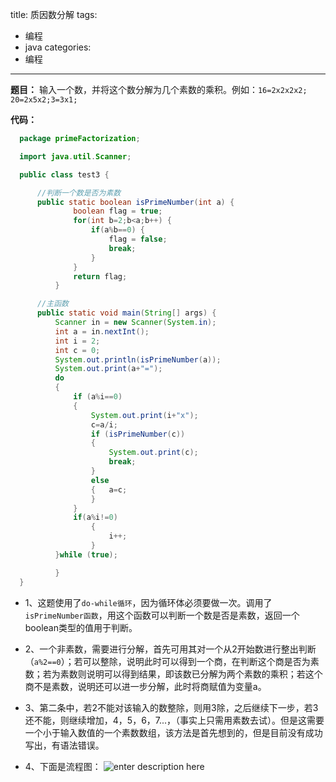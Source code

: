 title: 质因数分解
tags:
- 编程
- java
categories:
- 编程
---

**题目：** 输入一个数，并将这个数分解为几个素数的乘积。例如：`16=2x2x2x2; 20=2x5x2;3=3x1;`

**代码：**
```java
  package primeFactorization;

  import java.util.Scanner;

  public class test3 {

      //判断一个数是否为素数
      public static boolean isPrimeNumber(int a) {
              boolean flag = true;
              for(int b=2;b<a;b++) {
                  if(a%b==0) {
                      flag = false;
                      break;
                  }
              }
              return flag;
          }

      //主函数
      public static void main(String[] args) {
          Scanner in = new Scanner(System.in);
          int a = in.nextInt();
          int i = 2;
          int c = 0;
          System.out.println(isPrimeNumber(a));
          System.out.print(a+"=");
          do
          {
              if (a%i==0)
              {
                  System.out.print(i+"x");
                  c=a/i;
                  if (isPrimeNumber(c))
                  {
                      System.out.print(c);
                      break;
                  }
                  else
                  {   a=c;
                  }
              }
              if(a%i!=0)
                  {
                      i++;
                  }
          }while (true);

          }
  }
```

+ 1、这题使用了`do-while循环`，因为循环体必须要做一次。调用了`isPrimeNumber函数`，用这个函数可以判断一个数是否是素数，返回一个boolean类型的值用于判断。
+ 2、一个非素数，需要进行分解，首先可用其对一个从2开始数进行整出判断（`a%2==0`）；若可以整除，说明此时可以得到一个商，在判断这个商是否为素数；若为素数则说明可以得到结果，即该数已分解为两个素数的乘积；若这个商不是素数，说明还可以进一步分解，此时将商赋值为变量a。
+ 3、第二条中，若2不能对该输入的数整除，则用3除，之后继续下一步，若3还不能，则继续增加，4，5，6，7...，（事实上只需用素数去试）。但是这需要一个小于输入数值的一个素数数组，该方法是首先想到的，但是目前没有成功写出，有语法错误。
+ 4、下面是流程图：
![enter description here][1]


  [1]: http://7xnu89.com1.z0.glb.clouddn.com/%E7%B4%A0%E6%95%B0%E5%88%86%E8%A7%A3%E6%B5%81%E7%A8%8B%E5%9B%BE.PNG
